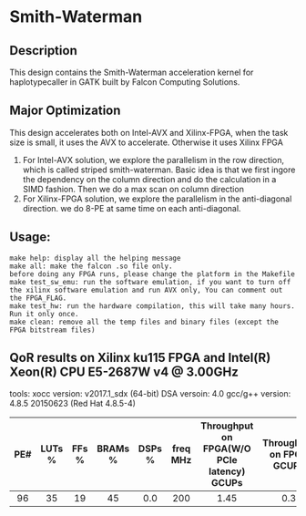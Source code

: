 # Smith-Waterman

## Description
This design contains the Smith-Waterman acceleration kernel for haplotypecaller in GATK built by Falcon Computing Solutions.

## Major Optimization
This design accelerates both on Intel-AVX and Xilinx-FPGA, when the task size is small, it uses the AVX to accelerate. Otherwise it uses Xilinx FPGA
1. For Intel-AVX solution, we explore the parallelism in the row direction, which is called striped smith-waterman. 
   Basic idea is that we first ingore the dependency on the column direction and do the calculation in a SIMD fashion.
   Then we do a max scan on column direction
2. For Xilinx-FPGA solution, we explore the parallelism in the anti-diagonal direction. we do 8-PE at same time on each anti-diagonal. 

## Usage:
    make help: display all the helping message
	make all: make the falcon .so file only.
    before doing any FPGA runs, please change the platform in the Makefile
	make test_sw_emu: run the software emulation, if you want to turn off the xilinx software emulation and run AVX only, You can comment out the FPGA_FLAG.
	make test_hw: run the hardware compilation, this will take many hours. Run it only once.
	make clean: remove all the temp files and binary files (except the FPGA bitstream files)

## QoR results on Xilinx ku115 FPGA and Intel(R) Xeon(R) CPU E5-2687W v4 @ 3.00GHz 
tools:  xocc version: v2017.1_sdx (64-bit) DSA versoin: 4.0 
        gcc/g++ version: 4.8.5 20150623 (Red Hat 4.8.5-4)

|PE#| LUTs % | FFs % | BRAMs % | DSPs % |freq MHz| Throughput on FPGA(W/O PCIe latency) GCUPs | Throughput on FPGA GCUPs |
|:-:|:------:|:-----:|:-------:|:------:|:------:|:------------------------------------------:|:-------------------:|
|96|35|19|45|0.0|200|1.45|0.3|


